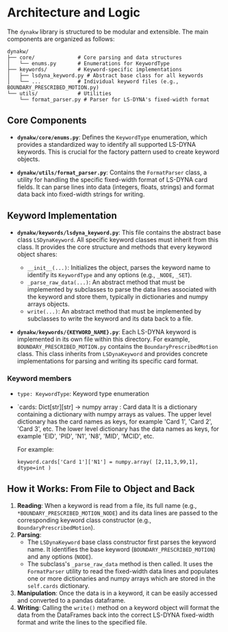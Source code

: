 
# Architecture and Logic

The `dynakw` library is structured to be modular and extensible. The main components are organized as follows:

```
dynakw/
├── core/              # Core parsing and data structures
│   └── enums.py       # Enumerations for KeywordType
├── keywords/          # Keyword-specific implementations
│   ├── lsdyna_keyword.py # Abstract base class for all keywords
│   └── ...            # Individual keyword files (e.g., BOUNDARY_PRESCRIBED_MOTION.py)
└── utils/             # Utilities
    └── format_parser.py # Parser for LS-DYNA's fixed-width format
```

## Core Components

*   **`dynakw/core/enums.py`**: Defines the `KeywordType` enumeration, which provides a standardized way to identify all supported LS-DYNA keywords. This is crucial for the factory pattern used to create keyword objects.

*   **`dynakw/utils/format_parser.py`**: Contains the `FormatParser` class, a utility for handling the specific fixed-width format of LS-DYNA card fields. It can parse lines into data (integers, floats, strings) and format data back into fixed-width strings for writing.

## Keyword Implementation

*   **`dynakw/keywords/lsdyna_keyword.py`**: This file contains the abstract base class `LSDynaKeyword`. All specific keyword classes must inherit from this class. It provides the core structure and methods that every keyword object shares:
    *   `__init__(...)`: Initializes the object, parses the keyword name to identify its `KeywordType` and any options (e.g., `_NODE`, `_SET`).
    *   `_parse_raw_data(...)`: An abstract method that must be implemented by subclasses to parse the data lines associated with the keyword and store them, typically in dictionaries and numpy arrays objects.
    *   `write(...)`: An abstract method that must be implemented by subclasses to write the keyword and its data back to a file.

*   **`dynakw/keywords/{KEYWORD_NAME}.py`**: Each LS-DYNA keyword is implemented in its own file within this directory. For example, `BOUNDARY_PRESCRIBED_MOTION.py` contains the `BoundaryPrescribedMotion` class. This class inherits from `LSDynaKeyword` and provides concrete implementations for parsing and writing its specific card format.


### Keyword members

- `type: KeywordType`: Keyword type enumeration
- `cards: Dict[str][str] \-\> numpy array : Card data
   It is a dictionary containing a dictionary with numpy arrays as values.
   The upper level dictionary has the card names as keys,  for example 'Card 1', 'Card 2', 'Card 3', etc.
   The lower level dictionary has the data names as keys,  for example 'EID', 'PID', 'N1', 'N8', 'MID', 'MCID', etc.

   For example:
   ```
   keyword.cards['Card 1']['N1'] = numpy.array( [2,11,3,99,1], dtype=int )
   ```

## How it Works: From File to Object and Back

1.  **Reading**: When a keyword is read from a file, its full name (e.g., `*BOUNDARY_PRESCRIBED_MOTION_NODE`) and its data lines are passed to the corresponding keyword class constructor (e.g., `BoundaryPrescribedMotion`).
2.  **Parsing**:
    *   The `LSDynaKeyword` base class constructor first parses the keyword name. It identifies the base keyword (`BOUNDARY_PRESCRIBED_MOTION`) and any options (`NODE`).
    *   The subclass's `_parse_raw_data` method is then called. It uses the `FormatParser` utility to read the fixed-width data lines and populates one or more dictionaries and numpy arrays which are stored in the `self.cards` dictionary.
3.  **Manipulation**: Once the data is in a keyword, it can be easily accessed and converted to a pandas dataframe.
4.  **Writing**: Calling the `write()` method on a keyword object will format the data from the DataFrames back into the correct LS-DYNA fixed-width format and write the lines to the specified file.


